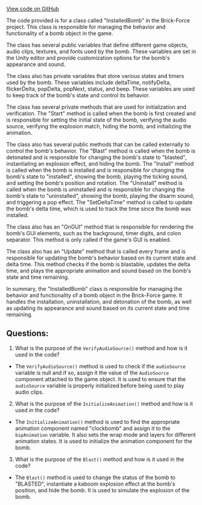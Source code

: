 [View code on GitHub](https://github.com/TieHaxJan/Brick-Force/Assembly-CSharp\InstalledBomb.cs)

The code provided is for a class called "InstalledBomb" in the Brick-Force project. This class is responsible for managing the behavior and functionality of a bomb object in the game. 

The class has several public variables that define different game objects, audio clips, textures, and fonts used by the bomb. These variables are set in the Unity editor and provide customization options for the bomb's appearance and sound.

The class also has private variables that store various states and timers used by the bomb. These variables include deltaTime, notifyDelta, flickerDelta, popDelta, popNext, status, and beep. These variables are used to keep track of the bomb's state and control its behavior.

The class has several private methods that are used for initialization and verification. The "Start" method is called when the bomb is first created and is responsible for setting the initial state of the bomb, verifying the audio source, verifying the explosion match, hiding the bomb, and initializing the animation.

The class also has several public methods that can be called externally to control the bomb's behavior. The "Blast" method is called when the bomb is detonated and is responsible for changing the bomb's state to "blasted", instantiating an explosion effect, and hiding the bomb. The "Install" method is called when the bomb is installed and is responsible for changing the bomb's state to "installed", showing the bomb, playing the ticking sound, and setting the bomb's position and rotation. The "Uninstall" method is called when the bomb is uninstalled and is responsible for changing the bomb's state to "uninstalled", showing the bomb, playing the disarm sound, and triggering a pop effect. The "SetDeltaTime" method is called to update the bomb's delta time, which is used to track the time since the bomb was installed.

The class also has an "OnGUI" method that is responsible for rendering the bomb's GUI elements, such as the background, timer digits, and colon separator. This method is only called if the game's GUI is enabled.

The class also has an "Update" method that is called every frame and is responsible for updating the bomb's behavior based on its current state and delta time. This method checks if the bomb is blastable, updates the delta time, and plays the appropriate animation and sound based on the bomb's state and time remaining.

In summary, the "InstalledBomb" class is responsible for managing the behavior and functionality of a bomb object in the Brick-Force game. It handles the installation, uninstallation, and detonation of the bomb, as well as updating its appearance and sound based on its current state and time remaining.
## Questions: 
 1. What is the purpose of the `VerifyAudioSource()` method and how is it used in the code?
- The `VerifyAudioSource()` method is used to check if the `audioSource` variable is null and if so, assign it the value of the `AudioSource` component attached to the game object. It is used to ensure that the `audioSource` variable is properly initialized before being used to play audio clips.

2. What is the purpose of the `InitializeAnimation()` method and how is it used in the code?
- The `InitializeAnimation()` method is used to find the appropriate animation component named "clockbomb" and assign it to the `bipAnimation` variable. It also sets the wrap mode and layers for different animation states. It is used to initialize the animation component for the bomb.

3. What is the purpose of the `Blast()` method and how is it used in the code?
- The `Blast()` method is used to change the status of the bomb to "BLASTED", instantiate a kaboom explosion effect at the bomb's position, and hide the bomb. It is used to simulate the explosion of the bomb.